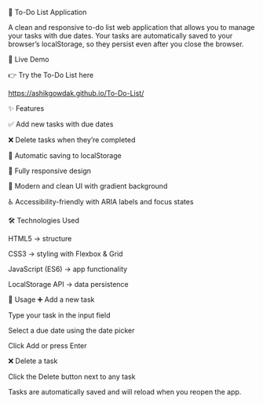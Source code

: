 📝 To-Do List Application

A clean and responsive to-do list web application that allows you to manage your tasks with due dates. Your tasks are automatically saved to your browser’s localStorage, so they persist even after you close the browser.

🚀 Live Demo

👉 Try the To-Do List here

https://ashikgowdak.github.io/To-Do-List/

✨ Features

✅ Add new tasks with due dates

❌ Delete tasks when they’re completed

💾 Automatic saving to localStorage

📱 Fully responsive design

🎨 Modern and clean UI with gradient background

♿ Accessibility-friendly with ARIA labels and focus states

🛠️ Technologies Used

HTML5 → structure

CSS3 → styling with Flexbox & Grid

JavaScript (ES6) → app functionality

LocalStorage API → data persistence

🚀 Usage
➕ Add a new task

Type your task in the input field

Select a due date using the date picker

Click Add or press Enter

❌ Delete a task

Click the Delete button next to any task

Tasks are automatically saved and will reload when you reopen the app.
